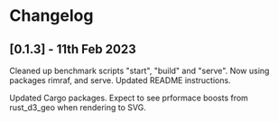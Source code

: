 # Changelog

## [0.1.3] - 11th Feb 2023

Cleaned up benchmark scripts "start", "build" and "serve".
Now using packages rimraf, and serve.
Updated README instructions.

Updated Cargo packages.
Expect to see prformace boosts from rust_d3_geo when rendering to SVG.
